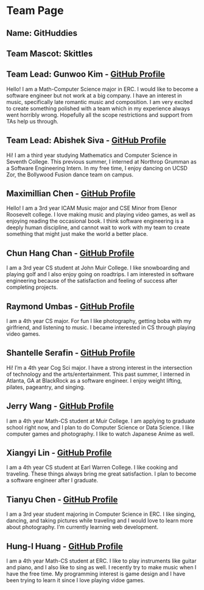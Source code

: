 # Team Page
## Name: GitHuddies
## Team Mascot: Skittles

## Team Lead: Gunwoo Kim - [GitHub Profile](https://github.com/Ereasai)
Hello! I am a Math-Computer Science major in ERC. I would like to become a software engineer but not work at a big company. I have an interest in music, specifically late romantic music and composition. I am very excited to create something polished with a team which in my experience always went horribly wrong. Hopefully all the scope restrictions and support from TAs help us through.

## Team Lead: Abishek Siva - [GitHub Profile](https://github.com/abi2020)
Hi! I am a third year studying Mathematics and Computer Science in Seventh College. This previous summer, I interned at Northrop Grumman as a Software Engineering Intern. In my free time, I enjoy dancing on UCSD Zor, the Bollywood Fusion dance team on campus. 

## Maximillian Chen - [GitHub Profile](https://github.com/m4xch3n)
Hello! I am a 3rd year ICAM Music major and CSE Minor from Elenor Roosevelt college. I love making music and playing video games, as well as enjoying reading the occasional book. I think software engineering is a deeply human discipline, and cannot wait to work with my team to create something that might just make the world a better place.

## Chun Hang Chan - [GitHub Profile](https://github.com/hanghanghappy)
I am a 3rd year CS student at John Muir College. I like snowboarding and playing golf and I also enjoy going on roadtrips. I am interested in software engineering because of the satisfaction and feeling of success after completing projects.

## Raymond Umbas - [GitHub Profile](https://github.com/raymondumbas)
I am a 4th year CS major. For fun I like photography, getting boba with my girlfriend, and listening to music. I became interested in CS through playing video games.

## Shantelle Serafin - [GitHub Profile](https://github.com/shantellemeganserafin)
Hi! I’m a 4th year Cog Sci major. I have a strong interest in the intersection of technology and the arts/entertainment. This past summer, I interned in Atlanta, GA at BlackRock as a software engineer. I enjoy weight lifting, pilates, pageantry, and singing.

## Jerry Wang - [GitHub Profile](https://github.com/ZiyuWang0113)
I am a 4th year Math-CS student at Muir College. I am applying to graduate school right now, and I plan to do Computer Science or Data Science. I like computer games and photography. I like to watch Japanese Anime as well.

## Xiangyi Lin - [GitHub Profile](https://github.com/alina10050805)
I am a 4th year CS student at Earl Warren College. I like cooking and traveling. These things always bring me great satisfaction. I plan to become a software engineer after I graduate.

## Tianyu Chen - [GitHub Profile](https://github.com/tianyuchen01)
I am a 3rd year student majoring in Computer Science in ERC. I like singing, dancing, and taking pictures while traveling and I would love to learn more about photography. I’m currently learning web development.

## Hung-I Huang - [GitHub Profile](https://github.com/BenjaminnHuang)
I am a 4th year Math-CS student at ERC. I like to play instruments like guitar and piano, and I also like to sing as well. I recently try to make music when I have the free time. My programming interest is game design and I have been trying to learn it since I love playing vidoe games.










